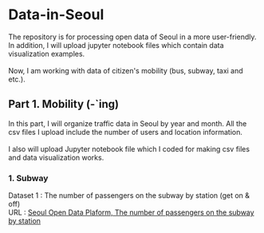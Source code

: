 # Data-in-Seoul
The repository is for processing open data of Seoul in a more user-friendly. In addition, I will upload jupyter notebook files which contain data visualization examples.<br /><br />
Now, I am working with data of citizen's mobility (bus, subway, taxi and etc.).


## Part 1. Mobility (-`ing)

In this part, I will organize traffic data in Seoul by year and month. All the csv files I upload include the number of users and location information.<br /><br />
I also will upload Jupyter notebook file which I coded for making csv files and data visualization works.


### 1. Subway

Dataset 1 : The number of passengers on the subway by station (get on & off) <br />
URL : [Seoul Open Data Plaform, The number of passengers on the subway by station](https://data.seoul.go.kr/dataList/datasetView.do?infId=OA-12914&srvType=S&serviceKind=1&currentPageNo=1)
